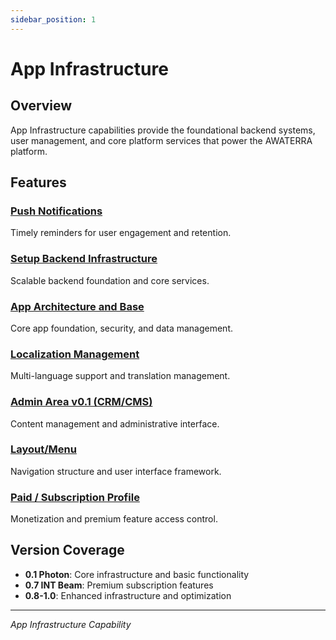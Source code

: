 ```yaml
---
sidebar_position: 1
---
```


# App Infrastructure

## Overview
App Infrastructure capabilities provide the foundational backend systems, user management, and core platform services that power the AWATERRA platform.

## Features

### [Push Notifications](/docs/features/app-infrastructure/push-notifications)
Timely reminders for user engagement and retention.

### [Setup Backend Infrastructure](/docs/features/app-infrastructure/setup-backend-infrastructure)
Scalable backend foundation and core services.

### [App Architecture and Base](/docs/features/app-infrastructure/app-architecture-base)
Core app foundation, security, and data management.

### [Localization Management](/docs/features/app-infrastructure/localization-management)
Multi-language support and translation management.

### [Admin Area v0.1 (CRM/CMS)](/docs/features/app-infrastructure/admin-area-cms)
Content management and administrative interface.

### [Layout/Menu](/docs/features/app-infrastructure/layout-menu)
Navigation structure and user interface framework.

### [Paid / Subscription Profile](/docs/features/app-infrastructure/paid-subscription-profile)
Monetization and premium feature access control.

## Version Coverage
- **0.1 Photon**: Core infrastructure and basic functionality
- **0.7 INT Beam**: Premium subscription features
- **0.8-1.0**: Enhanced infrastructure and optimization

---

*App Infrastructure Capability*

